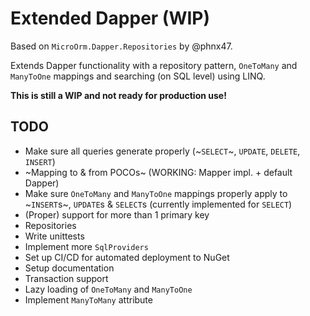 # Extended Dapper (WIP)

Based on `MicroOrm.Dapper.Repositories` by @phnx47.

Extends Dapper functionality with a repository pattern, `OneToMany` and `ManyToOne` mappings and searching (on SQL level) using LINQ.

**This is still a WIP and not ready for production use!**

## TODO

- Make sure all queries generate properly (~`SELECT`~, `UPDATE`, `DELETE`, `INSERT`)
- ~Mapping to & from POCOs~ (WORKING: Mapper impl. + default Dapper)
- Make sure `OneToMany` and `ManyToOne` mappings properly apply to ~`INSERT`s~, `UPDATE`s & `SELECT`s (currently implemented for `SELECT`)
- (Proper) support for more than 1 primary key
- Repositories
- Write unittests
- Implement more `SqlProviders`
- Set up CI/CD for automated deployment to NuGet
- Setup documentation
- Transaction support
- Lazy loading of `OneToMany` and `ManyToOne`
- Implement `ManyToMany` attribute